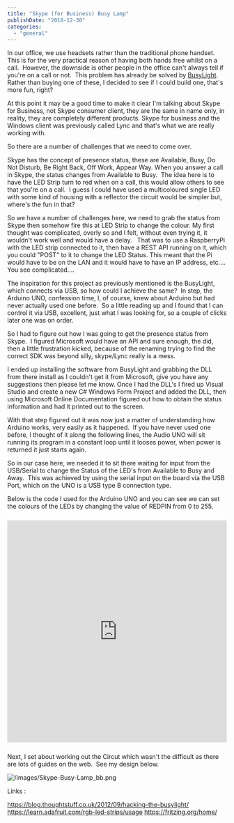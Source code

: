```yaml
---
title: "Skype (for Business) Busy Lamp"
publishDate: "2018-12-30"
categories: 
  - "general"
---
```


In our office, we use headsets rather than the traditional phone handset. This is for the very practical reason of having both hands free whilst on a call.  However, the downside is other people in the office can't always tell if you're on a call or not.  This problem has already be solved by [BusyLight](https://www.busylight.com/en/).  Rather than buying one of these, I decided to see if I could build one, that's more fun, right?

At this point it may be a good time to make it clear I'm talking about Skype for Business, not Skype consumer client, they are the same in name only, in reality, they are completely different products. Skype for business and the Windows client was previously called Lync and that's what we are really working with.

So there are a number of challenges that we need to come over.

Skype has the concept of presence status, these are Available, Busy, Do Not Disturb, Be Right Back, Off Work, Appear Way. When you answer a call in Skype, the status changes from Available to Busy.  The idea here is to have the LED Strip turn to red when on a call, this would allow others to see that you're on a call.  I guess I could have used a multicoloured single LED with some kind of housing with a reflector the circuit would be simpler but, where's the fun in that?

So we have a number of challenges here, we need to grab the status from Skype then somehow fire this at LED Strip to change the colour. My first thought was complicated, overly so and I felt, without even trying it, it wouldn't work well and would have a delay.   That was to use a RaspberryPi with the LED strip connected to it, then have a REST API running on it, which you could "POST" to it to change the LED Status. This meant that the Pi would have to be on the LAN and it would have to have an IP address, etc.... You see complicated....

The inspiration for this project as previously mentioned is the BusyLight, which connects via USB, so how could I achieve the same?  In step, the Arduino UNO, confession time, I, of course, knew about Arduino but had never actually used one before.  So a little reading up and I found that I can control it via USB, excellent, just what I was looking for, so a couple of clicks later one was on order.

So I had to figure out how I was going to get the presence status from Skype.  I figured Microsoft would have an API and sure enough, the did, then a little frustration kicked, because of the renaming trying to find the correct SDK was beyond silly, skype/Lync really is a mess. 

I ended up installing the software from BusyLight and grabbing the DLL from there install as I couldn't get it from Microsoft, give you have any suggestions then please let me know. Once I had the DLL's I fired up Visual Studio and create a new C# Windows Form Project and added the DLL, then using Microsoft Online Documentation figured out how to obtain the status information and had it printed out to the screen.

With that step figured out it was now just a matter of understanding how Arduino works, very easily as it happened.  If you have never used one before, I thought of it along the following lines, the Audio UNO will sit running its program in a constant loop until it looses power, when power is returned it just starts again. 

So in our case here, we needed it to sit there waiting for input from the USB/Serial to change the Status of the LED's from Available to Busy and Away.  This was achieved by using the serial input on the board via the USB Port, which on the UNO is a USB type B connection type.

Below is the code I used for the Arduino UNO and you can see we can set the colours of the LEDs by changing the value of REDPIN from 0 to 255.

<iframe style="height: 510px; width: 100%; margin: 10px 0;" src="https://create.arduino.cc/editor/RamblingGeek/78af6e89-1bbe-4449-a8af-c507f497ba5b/preview?embed" width="300" height="150" frameborder="0"></iframe>

Next, I set about working out the Circut which wasn't the difficult as there are lots of guides on the web.  See my design below.

![/images/Skype-Busy-Lamp_bb.png](/images/Skype-Busy-Lamp_bb.png)

Links :

https://blog.thoughtstuff.co.uk/2012/09/hacking-the-busylight/ https://learn.adafruit.com/rgb-led-strips/usage https://fritzing.org/home/
